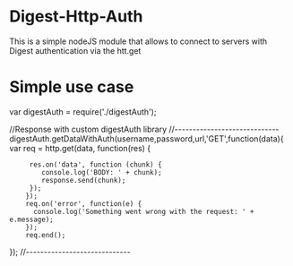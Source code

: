 # Digest-Http-Auth
This is a simple nodeJS module that allows to connect to servers with Digest authentication via the htt.get 

# Simple use case

var digestAuth = require('./digestAuth');

//Response with custom digestAuth library
	//-----------------------------
	digestAuth.getDataWithAuth(username,password,url,'GET',function(data){	
		var req = http.get(data, function(res) {

		 res.on('data', function (chunk) {
		    console.log('BODY: ' + chunk);
		    response.send(chunk);
		 });
		});
		req.on('error', function(e) {
		  console.log('Something went wrong with the request: ' + e.message);
		});
		req.end();
});
	//-----------------------------
